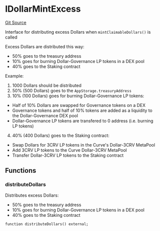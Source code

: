 # IDollarMintExcess
[Git Source](https://github.com/ubiquity/ubiquity-dollar/blob/a1d9ec9e560cfbe04ba7ff62fe1103605f2a8cc7/src/dollar/interfaces/IDollarMintExcess.sol)

Interface for distributing excess Dollars when `mintClaimableDollars()` is called

Excess Dollars are distributed this way:
- 50% goes to the treasury address
- 10% goes for burning Dollar-Governance LP tokens in a DEX pool
- 40% goes to the Staking contract

Example:
1. 1000 Dollars should be distributed
2. 50% (500 Dollars) goes to the `AppStorage.treasuryAddress`
3. 10% (100 Dollars) goes for burning Dollar-Governance LP tokens:
- Half of 10% Dollars are swapped for Governance tokens on a DEX
- Governance tokens and half of 10% tokens are added as a liquidity to the Dollar-Governance DEX pool
- Dollar-Governance LP tokens are transfered to 0 address (i.e. burning LP tokens)
4. 40% (400 Dollars) goes to the Staking contract:
- Swap Dollars for 3CRV LP tokens in the Curve's Dollar-3CRV MetaPool
- Add 3CRV LP tokens to the Curve Dollar-3CRV MetaPool
- Transfer Dollar-3CRV LP tokens to the Staking contract


## Functions
### distributeDollars

Distributes excess Dollars:
- 50% goes to the treasury address
- 10% goes for burning Dollar-Governance LP tokens in a DEX pool
- 40% goes to the Staking contract


```solidity
function distributeDollars() external;
```

